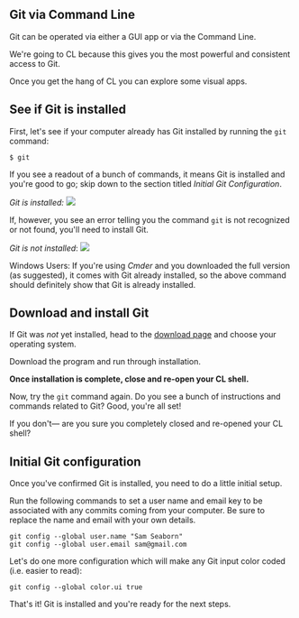 ## Git via Command Line
Git can be operated via either a GUI app or via the Command Line.

We're going to CL because this gives you the most powerful and consistent access to Git.

Once you get the hang of CL you can explore some visual apps.


## See if Git is installed

First, let's see if your computer already has Git installed by running the `git` command:

	$ git


If you see a readout of a bunch of commands, it means Git is installed 
and you're good to go; skip down to the section titled *Initial Git Configuration*.

*Git is installed:*
<img src='http://making-the-internet.s3.amazonaws.com/vc-git-success.png'> 

If, however, you see an error telling you the command `git` is not recognized or not found, you'll need to install Git.

*Git is not installed*:
<img src='http://making-the-internet.s3.amazonaws.com/vc-git-not-installed.png'>

Windows Users: If you're using *Cmder* and you downloaded the full version (as suggested), it comes with Git already installed, so the above command should definitely show that Git is already installed.




## Download and install Git
If Git was *not* yet installed, head to the [download page](http://git-scm.com/downloads) and choose your operating system. 

Download the program and run through installation.

**Once installation is complete, close and re-open your CL shell.** 

Now, try the `git` command again. Do you see a bunch of instructions and commands related to Git? Good, you're all set! 

If you don't&mdash; are you sure you completely closed and re-opened your CL shell? 




## Initial Git configuration

Once you've confirmed Git is installed, you need to do a little initial setup.

Run the following commands to set a user name and email key to be associated with any commits coming from your computer. Be sure to replace the name and email with your own details.

	git config --global user.name "Sam Seaborn"
	git config --global user.email sam@gmail.com

Let's do one more configuration which will make any Git input color coded (i.e. easier to read):

	git config --global color.ui true

That's it! Git is installed and you're ready for the next steps.
